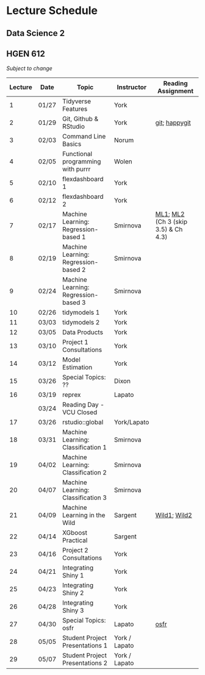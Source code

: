 # Lecture Schedule
## Data Science 2
## HGEN 612
*Subject to change*  


| Lecture | Date      | Topic                                      | Instructor       | Reading Assignment         |
|---------| --------- | ------------------------------------------ | ---------------- | -------------------------- |
| 1       | 01/27     | Tidyverse Features                         | York             |                            |
| 2       | 01/29     | Git, Github & RStudio                      | York             | [git][1]; [happygit][2]    |
| 3       | 02/03     | Command Line Basics                        | Norum            |                            |
| 4       | 02/05     | Functional programming with purrr          | Wolen            |                            |
| 5       | 02/10     | flexdashboard 1                            | York             |                            |
| 6       | 02/12     | flexdashboard 2                            | York             |                            |
| 7       | 02/17     | Machine Learning: Regression-based 1       | Smirnova         | [ML1][3]; [ML2][4] (Ch 3 (skip 3.5) & Ch 4.3) |
| 8       | 02/19     | Machine Learning: Regression-based 2       | Smirnova         |                            |
| 9       | 02/24     | Machine Learning: Regression-based 3       | Smirnova         |                            |
| 10      | 02/26     | tidymodels 1                               | York             |                            |
| 11      | 03/03     | tidymodels 2                               | York             |                            |
| 12      | 03/05     | Data Products                              | York             |                            |
| 13      | 03/10     | Project 1 Consultations                    | York             |                            |
| 14      | 03/12     | Model Estimation                           | York             |                            |
| 15      | 03/26     | Special Topics: ??                         | Dixon            |                            |
| 16      | 03/19     | reprex                                     | Lapato           |                            |
|         | 03/24     | Reading Day - VCU Closed                   |                  |                            |
| 17      | 03/26     | rstudio::global                            | York/Lapato      |                            |
| 18      | 03/31     | Machine Learning: Classification 1         | Smirnova         |                            |
| 19      | 04/02     | Machine Learning: Classification 2         | Smirnova         |                            |
| 20      | 04/07     | Machine Learning: Classification 3         | Smirnova         |                            |
| 21      | 04/09     | Machine Learning in the Wild               | Sargent          | [Wild1][5]; [Wild2][6]     |
| 22      | 04/14     | XGboost Practical                          | Sargent          |                            |
| 23      | 04/16     | Project 2 Consultations                    | York             |                            |
| 24      | 04/21     | Integrating Shiny 1                        | York             |                            |
| 25      | 04/23     | Integrating Shiny 2                        | York             |                            |
| 26      | 04/28     | Integrating Shiny 3                        | York             |                            |
| 27      | 04/30     | Special Topics: osfr                       | Lapato           | [osfr][7]                  |
| 28      | 05/05     | Student Project Presentations 1            | York / Lapato    |                            |
| 29      | 05/07     | Student Project Presentations 2            | York / Lapato    |                            |



[1]: https://osf.io/4a26g "Democratic Science"
[2]: https://happygitwithr.com "happygitwithR"
[3]: https://osf.io/d7we8/ "Pine Beetle Data"
[4]: https://osf.io/nstcw/ "Introduction to Statistical Learning"
[5]: https://osf.io/rmtsx/ "Machine Learning and Science"
[6]: https://osf.io/gpt3h/ "Machine Learning and Aging Research"
[7]: https://osf.io/njw5p/ "osfr JOSS article"


